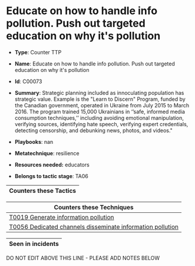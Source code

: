 # Educate on how to handle info pollution. Push out targeted education on why it's pollution

* **Type**: Counter TTP

* **Name**: Educate on how to handle info pollution. Push out targeted education on why it's pollution

* **Id**: C00073

* **Summary**: Strategic planning included as innoculating population has strategic value.  Example is the "Learn to Discern" Program, funded by the Canadian government, operated in Ukraine from July 2015 to March 2016. The program trained 15,000 Ukrainians in ‘’safe, informed media consumption techniques,’’ including avoiding emotional manipulation, verifying sources, identifying hate speech, verifying expert credentials, detecting censorship, and debunking news, photos, and videos."

* **Playbooks**: nan

* **Metatechnique**: resilience

* **Resources needed:** educators

* **Belongs to tactic stage**: TA06


| Counters these Tactics |
| ---------------------- |



| Counters these Techniques |
| ------------------------- |
| [T0019 Generate information pollution](../techniques/T0019.md) |
| [T0056 Dedicated channels disseminate information pollution](../techniques/T0056.md) |



| Seen in incidents |
| ----------------- |


DO NOT EDIT ABOVE THIS LINE - PLEASE ADD NOTES BELOW